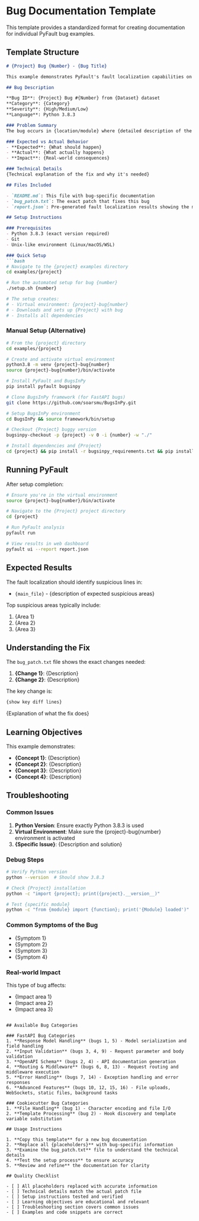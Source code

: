 # Bug Documentation Template

This template provides a standardized format for creating documentation for individual PyFault bug examples.

## Template Structure

```markdown
# {Project} Bug {Number} - {Bug Title}

This example demonstrates PyFault's fault localization capabilities on {Project} Bug #{Number}, which involves {brief description}.

## Bug Description

**Bug ID**: {Project} Bug #{Number} from {Dataset} dataset  
**Category**: {Category}  
**Severity**: {High/Medium/Low}  
**Language**: Python 3.8.3  

### Problem Summary
The bug occurs in {location/module} where {detailed description of the problem}. This {causes/leads to} {impact description}.

### Expected vs Actual Behavior
- **Expected**: {What should happen}
- **Actual**: {What actually happens}
- **Impact**: {Real-world consequences}

### Technical Details
{Technical explanation of the fix and why it's needed}

## Files Included

- `README.md`: This file with bug-specific documentation
- `bug_patch.txt`: The exact patch that fixes this bug
- `report.json`: Pre-generated fault localization results showing the most suspicious lines

## Setup Instructions

### Prerequisites
- Python 3.8.3 (exact version required)
- Git
- Unix-like environment (Linux/macOS/WSL)

### Quick Setup
```bash
# Navigate to the {project} examples directory
cd examples/{project}

# Run the automated setup for bug {number}
./setup.sh {number}

# The setup creates:
# - Virtual environment: {project}-bug{number}
# - Downloads and sets up {Project} with bug
# - Installs all dependencies
```

### Manual Setup (Alternative)
```bash
# From the {project} directory
cd examples/{project}

# Create and activate virtual environment
python3.8 -m venv {project}-bug{number}
source {project}-bug{number}/bin/activate

# Install PyFault and BugsInPy
pip install pyfault bugsinpy

# Clone BugsInPy framework (for FastAPI bugs)
git clone https://github.com/soarsmu/BugsInPy.git

# Setup BugsInPy environment
cd BugsInPy && source framework/bin/setup

# Checkout {Project} buggy version
bugsinpy-checkout -p {project} -v 0 -i {number} -w "./"

# Install dependencies and {Project}
cd {project} && pip install -r bugsinpy_requirements.txt && pip install -e .
```

## Running PyFault

After setup completion:

```bash
# Ensure you're in the virtual environment
source {project}-bug{number}/bin/activate

# Navigate to the {Project} project directory
cd {project}

# Run PyFault analysis
pyfault run

# View results in web dashboard
pyfault ui --report report.json
```

## Expected Results

The fault localization should identify suspicious lines in:
- `{main_file}` - {description of expected suspicious areas}

Top suspicious areas typically include:
1. {Area 1}
2. {Area 2}
3. {Area 3}

## Understanding the Fix

The `bug_patch.txt` file shows the exact changes needed:

1. **{Change 1}**: {Description}
2. **{Change 2}**: {Description}

The key change is:
```diff
{show key diff lines}
```

{Explanation of what the fix does}

## Learning Objectives

This example demonstrates:
- **{Concept 1}**: {Description}
- **{Concept 2}**: {Description}
- **{Concept 3}**: {Description}
- **{Concept 4}**: {Description}

## Troubleshooting

### Common Issues
1. **Python Version**: Ensure exactly Python 3.8.3 is used
2. **Virtual Environment**: Make sure the {project}-bug{number} environment is activated
3. **{Specific Issue}**: {Description and solution}

### Debug Steps
```bash
# Verify Python version
python --version  # Should show 3.8.3

# Check {Project} installation
python -c "import {project}; print({project}.__version__)"

# Test {specific module}
python -c "from {module} import {function}; print('{Module} loaded')"
```

### Common Symptoms of the Bug
- {Symptom 1}
- {Symptom 2}  
- {Symptom 3}
- {Symptom 4}

### Real-world Impact
This type of bug affects:
- {Impact area 1}
- {Impact area 2}
- {Impact area 3}
```

## Available Bug Categories

### FastAPI Bug Categories
1. **Response Model Handling** (bugs 1, 5) - Model serialization and field handling
2. **Input Validation** (bugs 3, 4, 9) - Request parameter and body validation  
3. **OpenAPI Schema** (bugs 2, 4) - API documentation generation
4. **Routing & Middleware** (bugs 6, 8, 13) - Request routing and middleware execution
5. **Error Handling** (bugs 7, 14) - Exception handling and error responses
6. **Advanced Features** (bugs 10, 12, 15, 16) - File uploads, WebSockets, static files, background tasks

### Cookiecutter Bug Categories
1. **File Handling** (bug 1) - Character encoding and file I/O
2. **Template Processing** (bug 2) - Hook discovery and template variable substitution

## Usage Instructions

1. **Copy this template** for a new bug documentation
2. **Replace all {placeholders}** with bug-specific information
3. **Examine the bug_patch.txt** file to understand the technical details
4. **Test the setup process** to ensure accuracy
5. **Review and refine** the documentation for clarity

## Quality Checklist

- [ ] All placeholders replaced with accurate information
- [ ] Technical details match the actual patch file
- [ ] Setup instructions tested and verified
- [ ] Learning objectives are educational and relevant
- [ ] Troubleshooting section covers common issues
- [ ] Examples and code snippets are correct

